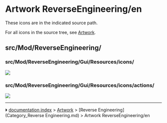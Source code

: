 # Artwork ReverseEngineering/en
These icons are in the indicated source path.

For all icons in the source tree, see [Artwork](Artwork.md).

## src/Mod/ReverseEngineering/

### src/Mod/ReverseEngineering/Gui/Resources/icons/

![](images/Workbench_Reverse_Engineering.svg )

### src/Mod/ReverseEngineering/Gui/Resources/icons/actions/

![](images/FitSurface.svg )



---
⏵ [documentation index](../README.md) > [Artwork](Category_Artwork.md) > [Reverse Engineering](Category_Reverse Engineering.md) > Artwork ReverseEngineering/en
